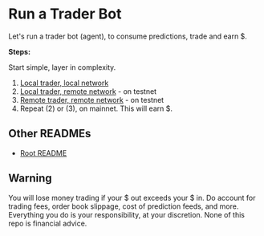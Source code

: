 <!--
Copyright 2023 Ocean Protocol Foundation
SPDX-License-Identifier: Apache-2.0
-->

# Run a Trader Bot

Let's run a trader bot (agent), to consume predictions, trade and earn $.

**Steps:**

Start simple, layer in complexity.

1. [Local trader, local network](localtrader-localnet.md)
2. [Local trader, remote network](./localbot-remotenet.md) - on testnet
3. [Remote trader, remote network](./remotebot-remotenet.md) - on testnet
4. Repeat (2) or (3), on mainnet. This will earn $.

## Other READMEs

- [Root README](../README.md)

## Warning

You will lose money trading if your $ out exceeds your $ in. Do account for trading fees, order book slippage, cost of prediction feeds, and more. Everything you do is your responsibility, at your discretion. None of this repo is financial advice.
